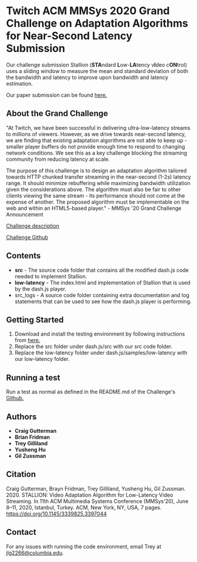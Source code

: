 # Twitch ACM MMSys 2020 Grand Challenge on Adaptation Algorithms for Near-Second Latency Submission

Our challenge submission Stallion (**STA**ndard **L**ow-**LA**tency v**I**deo c**ON**trol) uses
a sliding window to measure the mean and standard deviation of
both the bandwidth and latency to improve upon bandwidth and latency estimation.

Our paper submission can be found [here.](https://wimnet.ee.columbia.edu/wp-content/uploads/2020/06/stallion.pdf)

## About the Grand Challenge

"At Twitch, we have been successful in delivering ultra-low-latency streams to millions of viewers. However, as we drive towards near-second latency, we are finding that existing adaptation algorithms are not able to keep up - smaller player buffers do not provide enough time to respond to changing network conditions. We see this as a key challenge blocking the streaming community from reducing latency at scale. 

The purpose of this challenge is to design an adaptation algorithm tailored towards HTTP chunked transfer streaming in the near-second (1-2s) latency range. It should minimize rebuffering while maximizing bandwidth utilization given the considerations above. The algorithm must also be fair to other clients viewing the same stream - its performance should not come at the expense of another. The proposed algorithm must be implementable on the web and within an HTML5-based player." - MMSys '20 Grand Challenge Announcement

[Challenge description](https://2020.acmmmsys.org/lll_challenge.php)

[Challenge Github](https://github.com/twitchtv/acm-mmsys-2020-grand-challenge)

## Contents
* **src** - The source code folder that contains all the modified dash.js code needed to implement Stallion.
* **low-latency** - The index.html and implementation of Stallion that is used by the dash.js player.
* src_logs - A source code folder containing extra documentation and log statements that can be used to see how the dash.js player is performing.

## Getting Started
1. Download and install the testing environment by following instructions from [here.](https://github.com/twitchtv/acm-mmsys-2020-grand-challenge)
2. Replace the src folder under dash.js/src with our src code folder.
3. Replace the low-latency folder under dash.js/samples/low-latency with our low-latency folder.

## Running a test

Run a test as normal as defined in the README.md of the Challenge's [Github.](https://github.com/twitchtv/acm-mmsys-2020-grand-challenge)

## Authors

* **Craig Gutterman**
* **Brian Fridman**
* **Trey Gilliland**
* **Yusheng Hu**
* **Gil Zussman**

## Citation

Craig Gutterman, Brayn Fridman, Trey Gilliland, Yusheng Hu, Gil Zussman. 2020. STALLION: Video Adaptation Algorithm for Low-Latency Video Streaming. In 11th ACM Multimedia Systems Conference (MMSys’20), June 8–11, 2020, Istanbul, Turkey. ACM, New York, NY, USA, 7 pages. https://doi.org/10.1145/3339825.3397044

## Contact

For any issues with running the code environment, email Trey at jlg2266@columbia.edu.
